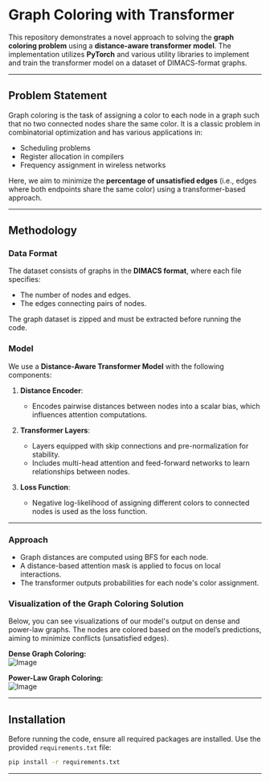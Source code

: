 # Graph Coloring with Transformer

This repository demonstrates a novel approach to solving the **graph coloring problem** using a **distance-aware transformer model**. The implementation utilizes **PyTorch** and various utility libraries to implement and train the transformer model on a dataset of DIMACS-format graphs.

---

## Problem Statement

Graph coloring is the task of assigning a color to each node in a graph such that no two connected nodes share the same color. It is a classic problem in combinatorial optimization and has various applications in:

- Scheduling problems  
- Register allocation in compilers  
- Frequency assignment in wireless networks  

Here, we aim to minimize the **percentage of unsatisfied edges** (i.e., edges where both endpoints share the same color) using a transformer-based approach.

---

## Methodology

### Data Format

The dataset consists of graphs in the **DIMACS format**, where each file specifies:  
- The number of nodes and edges.  
- The edges connecting pairs of nodes.  

The graph dataset is zipped and must be extracted before running the code.

### Model

We use a **Distance-Aware Transformer Model** with the following components:

1. **Distance Encoder**:  
   - Encodes pairwise distances between nodes into a scalar bias, which influences attention computations.

2. **Transformer Layers**:  
   - Layers equipped with skip connections and pre-normalization for stability.  
   - Includes multi-head attention and feed-forward networks to learn relationships between nodes.

3. **Loss Function**:  
   - Negative log-likelihood of assigning different colors to connected nodes is used as the loss function.

---

### Approach

- Graph distances are computed using BFS for each node.  
- A distance-based attention mask is applied to focus on local interactions.  
- The transformer outputs probabilities for each node's color assignment.  

### **Visualization of the Graph Coloring Solution**
Below, you can see visualizations of our model's output on dense and power-law graphs. The nodes are colored based on the model’s predictions, aiming to minimize conflicts (unsatisfied edges).  

**Dense Graph Coloring:**  
![Image](https://github.com/user-attachments/assets/58327f5e-2452-4e74-a7e3-cf69c17e2d1c)

**Power-Law Graph Coloring:**  
![Image](https://github.com/user-attachments/assets/cd6fd81e-76d2-4cf0-af4a-7580beb4f4ce)

---

## Installation

Before running the code, ensure all required packages are installed. Use the provided `requirements.txt` file:

```bash
pip install -r requirements.txt
```

---
